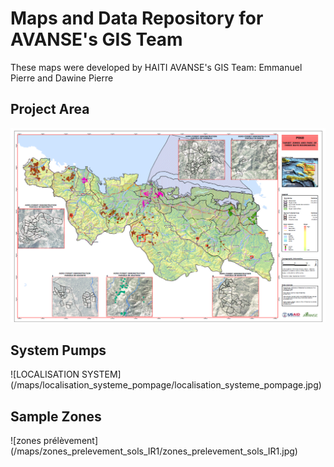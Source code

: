 # Maps and Data Repository for AVANSE's GIS Team
These maps were developed by HAITI AVANSE's GIS Team: Emmanuel Pierre and Dawine Pierre

## Project Area
![PROJECT AREA](maps/project_zone/projectarea.png)

##  System Pumps
![LOCALISATION SYSTEM] (/maps/localisation_systeme_pompage/localisation_systeme_pompage.jpg)


## Sample Zones
![zones prélèvement] (/maps/zones_prelevement_sols_IR1/zones_prelevement_sols_IR1.jpg)

